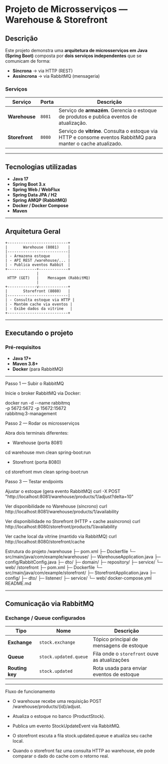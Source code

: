#  Projeto de Microsserviços — Warehouse & Storefront

##  Descrição

Este projeto demonstra uma **arquitetura de microsserviços em Java (Spring Boot)** composta por **dois serviços independentes** que se comunicam de forma:

- **Síncrona** → via HTTP (REST)
- **Assíncrona** → via RabbitMQ (mensageria)

### Serviços

| Serviço | Porta | Descrição |
|----------|--------|-----------|
|  **Warehouse** | `8081` | Serviço de **armazém**. Gerencia o estoque de produtos e publica eventos de atualização. |
|  **Storefront** | `8080` | Serviço de **vitrine**. Consulta o estoque via HTTP e consome eventos RabbitMQ para manter o cache atualizado. |

---

##  Tecnologias utilizadas

- **Java 17**
- **Spring Boot 3.x**
- **Spring Web / WebFlux**
- **Spring Data JPA / H2**
- **Spring AMQP (RabbitMQ)**
- **Docker / Docker Compose**
- **Maven**

---

##  Arquitetura Geral

    +---------------------------+
    |       Warehouse (8081)    |
    |---------------------------|
    | - Armazena estoque        |
    | - API REST /warehouse/... |
    | - Publica eventos Rabbit  |
    +-------------+-------------+
                  |
     HTTP (GET)   |    Mensagem (RabbitMQ)
                  |
    +-------------v-------------+
    |       Storefront (8080)   |
    |---------------------------|
    | - Consulta estoque via HTTP |
    | - Mantém cache via eventos |
    | - Exibe dados da vitrine   |
    +---------------------------+

---

##  Executando o projeto

###  Pré-requisitos

- **Java 17+**
- **Maven 3.8+**
- **Docker** (para RabbitMQ)

---

 Passo 1 — Subir o RabbitMQ

Inicie o broker RabbitMQ via Docker:

docker run -d --name rabbitmq \
  -p 5672:5672 -p 15672:15672 \
  rabbitmq:3-management

 Passo 2 — Rodar os microsserviços

Abra dois terminais diferentes:

- Warehouse (porta 8081)

cd warehouse
mvn clean spring-boot:run

- Storefront (porta 8080)

cd storefront
mvn clean spring-boot:run

 Passo 3 — Testar endpoints

Ajustar o estoque (gera evento RabbitMQ)
curl -X POST "http://localhost:8081/warehouse/products/1/adjust?delta=10"

Ver disponibilidade no Warehouse (síncrono)
curl http://localhost:8081/warehouse/products/1/availability

Ver disponibilidade no Storefront (HTTP + cache assíncrono)
curl http://localhost:8080/storefront/products/1/availability

Ver cache local da vitrine (mantido via RabbitMQ)
curl http://localhost:8080/storefront/cache

 Estrutura do projeto
 /warehouse
 ├─ pom.xml
 ├─ Dockerfile
 └─ src/main/java/com/example/warehouse/
     ├─ WarehouseApplication.java
     ├─ config/RabbitConfig.java
     ├─ dto/
     ├─ domain/
     ├─ repository/
     ├─ service/
     └─ web/
 /storefront
 ├─ pom.xml
 ├─ Dockerfile
 └─ src/main/java/com/example/storefront/
     ├─ StorefrontApplication.java
     ├─ config/
     ├─ dto/
     ├─ listener/
     ├─ service/
     └─ web/
 docker-compose.yml
 README.md

---

##  Comunicação via RabbitMQ

### Exchange / Queue configurados

| Tipo         | Nome                 | Descrição                                      |
|---------------|----------------------|------------------------------------------------|
| **Exchange**  | `stock.exchange`     | Tópico principal de mensagens de estoque       |
| **Queue**     | `stock.updated.queue`| Fila onde o `storefront` ouve as atualizações  |
| **Routing key** | `stock.updated`    | Rota usada para enviar eventos de estoque      |

---

 Fluxo de funcionamento

- O warehouse recebe uma requisição POST /warehouse/products/{id}/adjust.

- Atualiza o estoque no banco (ProductStock).

- Publica um evento StockUpdateEvent via RabbitMQ.

- O storefront escuta a fila stock.updated.queue e atualiza seu cache local.

- Quando o storefront faz uma consulta HTTP ao warehouse, ele pode comparar o dado do cache com o retorno real.
